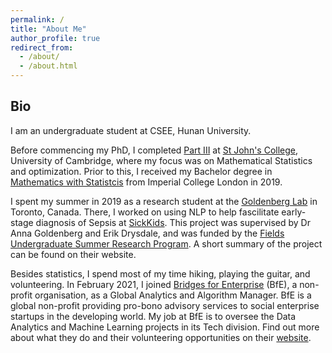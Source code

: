 ```yaml
---
permalink: /
title: "About Me"
author_profile: true
redirect_from: 
  - /about/
  - /about.html
---
```


## Bio

I am an undergraduate student at CSEE, Hunan University.

Before commencing my PhD, I completed [Part III](https://www.maths.cam.ac.uk/postgrad/part-iii/current) at [St John's College](https://www.joh.cam.ac.uk/), University of Cambridge, where my focus was on Mathematical Statistics and optimization. Prior to this, I received my Bachelor degree in [Mathematics with Statistcis](https://www.imperial.ac.uk/study/ug/courses/mathematics-department/mathematics-with-statistics-bsc/) from Imperial College London in 2019.

I spent my summer in 2019 as a research student at the [Goldenberg Lab](http://goldenberglab.ca/) in Toronto, Canada. There, I worked on using NLP to help fascilitate early-stage diagnosis of Sepsis at [SickKids](https://www.sickkids.ca/). This project was supervised by Dr Anna Goldenberg and Erik Drysdale, and was funded by the [Fields Undergraduate Summer Research Program](http://www.fields.utoronto.ca/activities/19-20/2019-fusrp). A short summary of the project can be found on their website. 

Besides statistics, I spend most of my time hiking, playing the guitar, and volunteering. In February 2021, I joined [Bridges for Enterprise](https://www.bridgesforenterprise.com/) (BfE), a non-profit organisation, as a Global Analytics and Algorithm Manager. BfE is a global non-profit providing pro-bono advisory services to social enterprise startups in the developing world. My job at BfE is to oversee the Data Analytics and Machine Learning projects in its Tech division. Find out more about what they do and their volunteering opportunities on their [website](https://www.bridgesforenterprise.com/).
